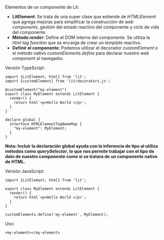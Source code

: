 Elementos de un componente de Lit:

- **LitElement**: Se trata de una super clase que extiende de *HTMLElement* que agrega mejoras para simplificar la construcción de *web components*, gestión del estado reactivo del componente y ciclo de vida del componente.
- **Método *render***: Define el DOM interno del componente. Se utiliza la *html tag function* que se encarga de crear un *template* reactivo.
- **Definir el componente**: Podemos utilizar el decorador *customElement* o el método nativo *customElements.define* para declarar nuestro *web component* al navegador.

Versión TypeScript:

```
import {LitElement, html} from 'lit';
import {customElement} from 'lit/decorators.js';

@customElement("my-element")
export class MyElement extends LitElement {
  render() {
    return html`<p>Hello World </p>`;
  }
}

declare global {
  interface HTMLElementTagNameMap {
    "my-element": MyElement;
  }
}
```

**Nota: Incluir la declaración global ayuda con la inferencia de tipo al utiliza métodos como *querySelector*, lo que nos permite trabajar con el tipo de dato de nuestro componente como si se tratara de un componente nativo de HTML.**

Versión JavaScript:

```
import {LitElement, html} from 'lit';

export class MyElement extends LitElement {
  render() {
    return html`<p>Hello World </p>`;
  }
}

customElements.define('my-element', MyElement);
```

Uso:

```
<my-element></my-element>
```